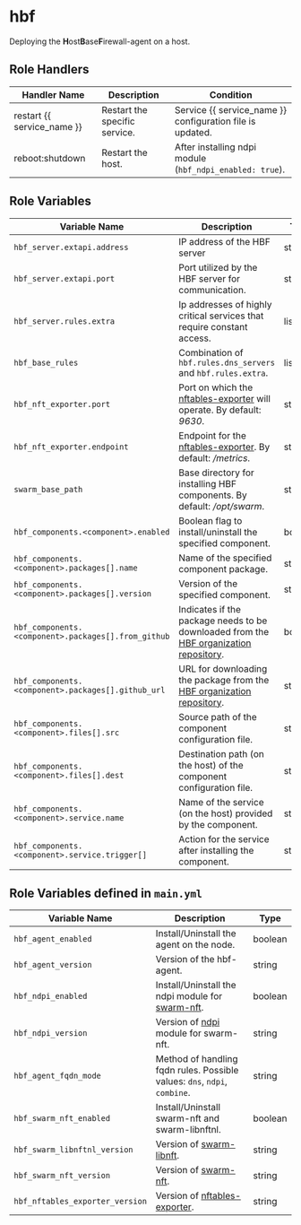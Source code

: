 **hbf**
=========

Deploying the **H**ost**B**ase**F**irewall-agent on a host.

Role Handlers
--------------
| Handler Name               | Description                   | Condition                                                 |
|----------------------------|-------------------------------|-----------------------------------------------------------|
| restart {{ service_name }} | Restart the specific service. | Service {{ service_name }} configuration file is updated. |
| reboot:shutdown            | Restart the host.             | After installing ndpi module (`hbf_ndpi_enabled: true`).  |


Role Variables
--------------

| Variable Name                                      | Description                                                                                                        | Type    |
|----------------------------------------------------|--------------------------------------------------------------------------------------------------------------------|---------|
| `hbf_server.extapi.address`                        | IP address of the HBF server                                                                                       | string  |
| `hbf_server.extapi.port`                           | Port utilized by the HBF server for communication.                                                                 | string  |
| `hbf_server.rules.extra`                           | Ip addresses of highly critical services that require constant access.                                             | list    |
| `hbf_base_rules`                                   | Combination of `hbf.rules.dns_servers` and `hbf.rules.extra`.                                                      | list    |
| `hbf_nft_exporter.port`                            | Port on which the [nftables-exporter](https://github.com/H-BF/nftables-exporter) will operate. By default: *9630*. | string  |
| `hbf_nft_exporter.endpoint`                        | Endpoint for the [nftables-exporter](https://github.com/H-BF/nftables-exporter). By default: */metrics*.           | string  |
| `swarm_base_path`                                  | Base directory for installing HBF components. By default: */opt/swarm*.                                            | string  |
| `hbf_components.<component>.enabled`               | Boolean flag to install/uninstall the specified component.                                                         | boolean |
| `hbf_components.<component>.packages[].name`       | Name of the specified component package.                                                                           | string  |
| `hbf_components.<component>.packages[].version`    | Version of the specified component.                                                                                | string  |
| `hbf_components.<component>.packages[].from_github`| Indicates if the package needs to be downloaded from the [HBF organization repository](https://github.com/H-BF/).  | boolean |
| `hbf_components.<component>.packages[].github_url` | URL for downloading the package from the [HBF organization repository](https://github.com/H-BF/).                  | string  |
| `hbf_components.<component>.files[].src`           | Source path of the component configuration file.                                                                   | string  |
| `hbf_components.<component>.files[].dest`          | Destination path (on the host) of the component configuration file.                                                | string  |
| `hbf_components.<component>.service.name`          | Name of the service (on the host) provided by the component.                                                       | string  |
| `hbf_components.<component>.service.trigger[]`     | Action for the service after installing the component.                                                             | string  |


Role Variables defined in `main.yml`
--------------

| Variable Name                    | Description                                                                      | Type    |
|----------------------------------|----------------------------------------------------------------------------------|---------|
| `hbf_agent_enabled`              | Install/Uninstall the agent on the node.                                         | boolean |
| `hbf_agent_version`              | Version of the hbf-agent.                                                        | string  |
| `hbf_ndpi_enabled`               | Install/Uninstall the ndpi module for [swarm-nft](https://github.com/H-BF/nft).  | boolean |
| `hbf_ndpi_version`               | Version of [ndpi](https://github.com/H-BF/nDPI) module for swarm-nft.            | string  |
| `hbf_agent_fqdn_mode`            | Method of handling fqdn rules. Possible values: `dns`, `ndpi`, `combine`.        | string  |
| `hbf_swarm_nft_enabled`          | Install/Uninstall swarm-nft and swarm-libnftnl.                                  | boolean |
| `hbf_swarm_libnftnl_version`     | Version of [swarm-libnft](https://github.com/H-BF/libnftnl).                     | string  |
| `hbf_swarm_nft_version`          | Version of [swarm-nft](https://github.com/H-BF/nft).                             | string  |
| `hbf_nftables_exporter_version`  | Version of [nftables-exporter](https://github.com/H-BF/nftables-exporter).       | string  |